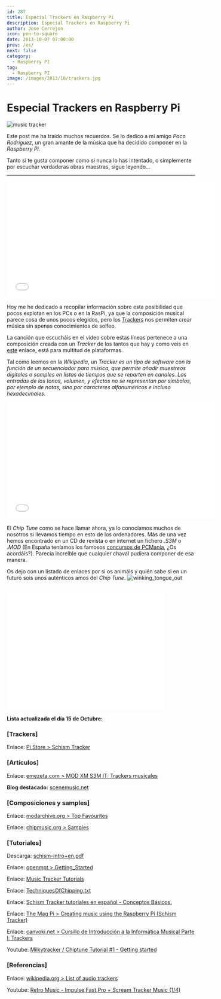 ```yaml
---
id: 287
title: Especial Trackers en Raspberry Pi
description: Especial Trackers en Raspberry Pi
author: Jose Cerrejon
icon: pen-to-square
date: 2013-10-07 07:00:00
prev: /es/
next: false
category:
  - Raspberry PI
tag:
  - Raspberry PI
image: /images/2013/10/trackers.jpg
---
```


# Especial Trackers en Raspberry Pi

![music tracker](/images/2013/10/trackers.jpg)

Este post me ha traído muchos recuerdos. Se lo dedico a mi amigo *Paco Rodríguez*, un gran amante de la música que ha decidido componer en la *Raspberry Pi*. 

Tanto si te gusta componer como si nunca lo has intentado, o simplemente por escuchar verdaderas obras maestras, sigue leyendo...

- - -
<iframe width="560" height="315" src="//www.youtube.com/embed/lSKk52EHLrg" frameborder="0" allowfullscreen></iframe>

Hoy me he dedicado a recopilar información sobre esta posibilidad que pocos explotan en los PCs o en la RasPi, ya que la composición musical parece cosa de unos pocos elegidos, pero los [Trackers](http://es.wikipedia.org/wiki/Tracker) nos permiten crear música sin apenas conocimientos de solfeo.

La canción que escucháis en el vídeo sobre estas líneas pertenece a una composición creada con un *Tracker* de los tantos que hay y como veis en [este](http://www.culturachip.org/doku.php?id=trackers) enlace, está para multitud de plataformas.

Tal como leemos en la *Wikipedia*, un *Tracker es un tipo de software con la función de un secuenciador para música, que permite añadir muestreos digitales o samples en listas de tiempos que se reparten en canales. Las entradas de los tonos, volumen, y efectos no se representan por símbolos, por ejemplo de notas, sino por caracteres alfanuméricos e incluso hexadecimales.*

<iframe width="560" height="315" src="//www.youtube.com/embed/W2xU9T85iV8" frameborder="0" allowfullscreen></iframe>

El *Chip Tune* como se hace llamar ahora, ya lo conocíamos muchos de nosotros si llevamos tiempo en esto de los ordenadores. Más de una vez hemos encontrado en un CD de revista o en internet un fichero *.S3M* o *.MOD* (En España teníamos los famosos [concursos de PCManía](http://www.aleixriera.com/index.php?option=com_content&view=article&id=119:pcmania-concurso-mod-tracker&catid=51:cat-revistas&Itemid=75&lang=es), ¿Os acordáis?). Parecía increíble que cualquier chaval pudiera componer de esa manera.

Os dejo con un listado de enlaces por si os animáis y quién sabe si en un futuro sois unos auténticos amos del *Chip Tune*.
![winking_tongue_out](/css/sm/winking_tongue_out.png)
<br /><br />

<iframe width="420" height="315" src="//www.youtube.com/embed/ghaf1Hmt97Y" frameborder="0" allowfullscreen></iframe>

**Lista actualizada el día 15 de Octubre:**

###  [Trackers]

Enlace: [Pi Store > Schism Tracker](http://store.raspberrypi.com/projects/schismtracker)

###  [Artículos]

Enlace: [emezeta.com > MOD XM S3M IT: Trackers musicales](http://www.emezeta.com/articulos/mod-xm-s3m-it-trackers-musicales)

**Blog destacado:** [scenemusic.net](https://www.scenemusic.net/demovibes/)

###  [Composiciones y samples]

Enlace: [modarchive.org > Top Favourites](http://modarchive.org/index.php?request=view_top_favourites)

Enlace: [chipmusic.org > Samples](http://chipmusic.org/forums/topic/136/tracker-food-samples)

###  [Tutoriales]

Descarga: [schism-intro+en.pdf](http://dexperix.net/articles/track-music/schism-intro+en.pdf)

Enlace: [openmpt > Getting_Started](http://wiki.openmpt.org/Tutorial:_Getting_Started)

Enlace: [Music Tracker Tutorials](http://dem0lecule.newgrounds.com/news/post/753500)

Enlace: [TechniquesOfChipping.txt](http://www.milkytracker.org/docs/Vhiiula-TechniquesOfChipping.txt)

Enlace: [Schism Tracker tutoriales en español - Conceptos Básicos.](http://www.youtube.com/watch?v=eSaZ8H0vdrc)

Enlace: [The Mag Pi > Creating music using the Raspberry Pi (Schism Tracker)](http://www.themagpi.com/series/schism-tracker/)

Enlace: [canvoki.net > Cursillo de Introducción a la Informàtica Musical
Parte I: Trackers](http://canvoki.net/Modders/Docs/trackdoc.html)

Youtube: [Milkytracker / Chiptune Tutorial #1 - Getting started](http://www.youtube.com/watch?v=N2s04YYO0Wg)

###  [Referencias]

Enlace: [wikipedia.org > List of audio trackers](http://en.wikipedia.org/wiki/List_of_audio_trackers)

Youtube: [Retro Music - Impulse,Fast,Pro + Scream Tracker Music (1/4)](http://www.youtube.com/watch?v=ywW1R4mxnnw&feature=c4-overview-vl&list=PL5051FEBEA3A35AD5)

